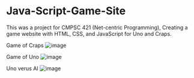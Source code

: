 # Java-Script-Game-Site
This was a project for CMPSC 421 (Net-centric Programming), Creating a game website with HTML, CSS, and JavaScript for Uno and Craps.

Game of Craps
![image](https://github.com/user-attachments/assets/8e4df77d-4acd-4443-a631-409c4cfd3d73)

Game of Uno
![image](https://github.com/user-attachments/assets/f74b3304-880d-4cd1-8ce6-42c930b8ae74)

Uno verus AI
![image](https://github.com/user-attachments/assets/897024b3-ccdf-43a4-b331-02a27cccd339)

